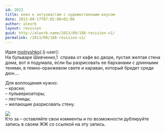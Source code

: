 ```yaml
---
id: 2022
title: клич к энтузиастам с художественным вкусом
date: 2013-09-17T07:02:00+02:00
author: alexrb
layout: revision
guid: http://alexrb.name/2013/09/188-revision-v1/
permalink: /2013/09/188-revision-v1/
---
```

Идея [molnyshko](http://molnyshko.livejournal.com/){.lj-user}:  
На бульваре Шевченко,1&nbsp; справа от кафе во дворе, пустая желтая стена дома, вот я подумала, если бы разрисовать ее барханами с длинными тенями, в темно-оранжевом свете и караван, который бредет среди дюн&#8230;.

Для воплощения нужно:  
&#8211; краски;  
&#8211; пульверизаторы;  
&#8211; лестницы;  
&#8211; желающие разрисовать стену.  
<!--more смотреть картинку-->

![](http://img.lj.com.ua/alexrb-aka-ral/karavan.jpg) </img>  
Кто за &#8211; оставляйте свои комменты и по возможности дублируйте запись в своем ЖЖ со ссылкой на эту запись.
